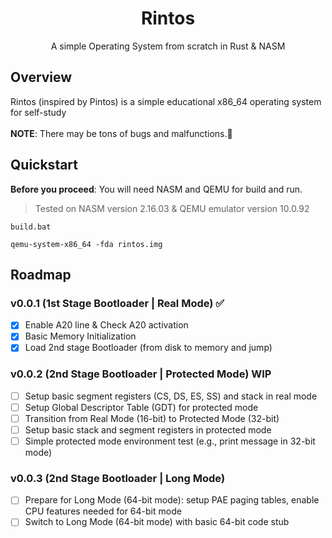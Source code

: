 <h1 align="center">Rintos</h1>
<p align="center">A simple Operating System from scratch in Rust & NASM
</p>

## Overview

Rintos (inspired by Pintos) is a simple educational x86_64 operating system for self-study
<br><br>
**NOTE**: There may be tons of bugs and malfunctions.🥹

## Quickstart
**Before you proceed**: You will need NASM and QEMU for build and run.
> Tested on NASM version 2.16.03 & QEMU emulator version 10.0.92 
>

``` 
build.bat
```
```
qemu-system-x86_64 -fda rintos.img
```

## Roadmap
### v0.0.1 (1st Stage Bootloader | Real Mode) ✅
- [x] Enable A20 line & Check A20 activation
- [x] Basic Memory Initialization
- [x] Load 2nd stage Bootloader (from disk to memory and jump)

### v0.0.2 (2nd Stage Bootloader | Protected Mode) WIP
- [ ] Setup basic segment registers (CS, DS, ES, SS) and stack in real mode
- [ ] Setup Global Descriptor Table (GDT) for protected mode
- [ ] Transition from Real Mode (16-bit) to Protected Mode (32-bit)
- [ ] Setup basic stack and segment registers in protected mode
- [ ] Simple protected mode environment test (e.g., print message in 32-bit mode)

### v0.0.3 (2nd Stage Bootloader | Long Mode)
- [ ] Prepare for Long Mode (64-bit mode): setup PAE paging tables, enable CPU features needed for 64-bit mode
- [ ] Switch to Long Mode (64-bit mode) with basic 64-bit code stub